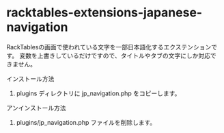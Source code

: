 # racktables-extensions-japanese-navigation

RackTablesの画面で使われている文字を一部日本語化するエクステンションです。
変数を上書きしているだけですので、タイトルやタブの文字にしか対応できません。

インストール方法

1. plugins ディレクトリに jp_navigation.php をコピーします。

アンインストール方法

1. plugins/jp_navigation.php ファイルを削除します。
